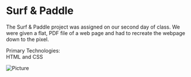 Surf & Paddle 
=======================

The Surf & Paddle project was assigned on our second day of class. We were given a flat, PDF file of a web page and had to recreate
the webpage down to the pixel. 

Primary Technologies: <br>
HTML and CSS 

![Picture](https://farm4.staticflickr.com/3858/14645371214_cc96ea464d_o.png)
